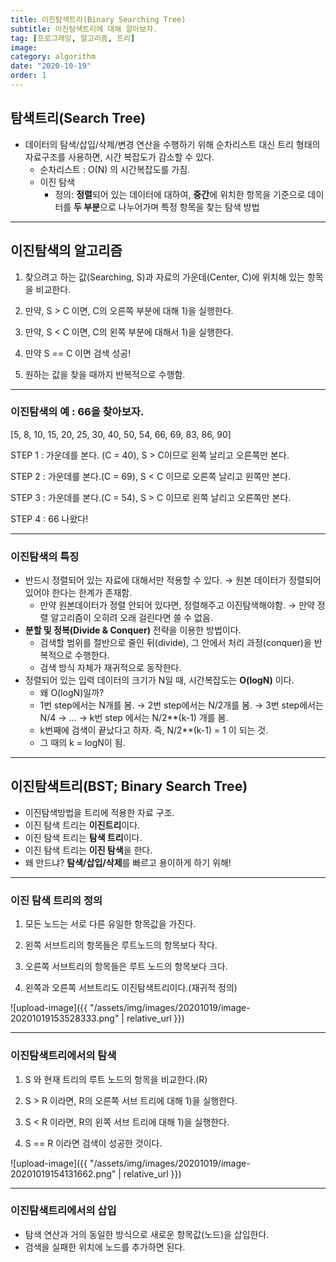 ```yaml
---
title: 이진탐색트리(Binary Searching Tree)
subtitle: 이진탐색트리에 대해 알아보자.
tag: [프로그래밍, 알고리즘, 트리]
image:
category: algorithm
date: "2020-10-19"
order: 1
---
```


## 탐색트리(Search Tree)

- 데이터의 탐색/삽입/삭제/변경 연산을 수행하기 위해 순차리스트 대신 트리 형태의 자료구조를 사용하면, 시간 복잡도가 감소할 수 있다.
  - 순차리스트 : O(N) 의 시간복잡도를 가짐.
  - 이진 탐색
    - 정의: **정렬**되어 있는 데이터에 대하여, **중간**에 위치한 항목을 기준으로 데이터를 **두 부분**으로 나누어가며 특정 항목을 찾는 탐색 방법

---

## 이진탐색의 알고리즘

1. 찾으려고 하는 값(Searching, S)과 자료의 가운데(Center, C)에 위치해 있는 항목을 비교한다.

2. 만약, S > C 이면, C의 오른쪽 부분에 대해 1)을 실행한다.

3. 만약, S < C 이면, C의 왼쪽 부분에 대해서 1)을 실행한다.

4. 만약 S == C 이면 검색 성공!

5. 원하는 값을 찾을 때까지 반복적으로 수행함.

---

### 이진탐색의 예 : 66을 찾아보자.

[5, 8, 10, 15, 20, 25, 30, 40, 50, 54, 66, 69, 83, 86, 90]

STEP 1 : 가운데를 본다. (C = 40), S > C이므로 왼쪽 날리고 오른쪽만 본다.

STEP 2 : 가운데를 본다.(C = 69), S < C 이므로 오른쪽 날리고 왼쪽만 본다.

STEP 3 : 가운데를 본다.(C = 54), S > C 이므로 왼쪽 날리고 오른쪽만 본다.

STEP 4 : 66 나왔다!

---

### 이진탐색의 특징

- 반드시 정렬되어 있는 자료에 대해서만 적용할 수 있다. → 원본 데이터가 정렬되어 있어야 한다는 한계가 존재함.
  - 만약 원본데이터가 정렬 안되어 있다면, 정렬해주고 이진탐색해야함. → 만약 정렬 알고리즘이 오히려 오래 걸린다면 쓸 수 없음.
- **분할 및 정복(Divide & Conquer)** 전략을 이용한 방법이다.
  - 검색할 범위를 절반으로 줄인 뒤(divide), 그 안에서 처리 과정(conquer)을 반복적으로 수행한다.
  - 검색 방식 자체가 재귀적으로 동작한다.
- 정렬되어 있는 입력 데이터의 크기가 N일 때, 시간복잡도는 **O(logN)** 이다.
  - 왜 O(logN)일까?
  - 1번 step에서는 N개를 봄. → 2번 step에서는 N/2개를 봄. → 3번 step에서는 N/4 → ... → k번 step 에서는 N/2\*\*(k-1) 개를 봄.
  - k번째에 검색이 끝났다고 하자. 즉, N/2\*\*(k-1) = 1 이 되는 것.
  - 그 때의 k = logN이 됨.

---

## 이진탐색트리(BST; Binary Search Tree)

- 이진탐색방법을 트리에 적용한 자료 구조.
- 이진 탐색 트리는 **이진트리**이다.
- 이진 탐색 트리는 **탐색 트리**이다.
- 이진 탐색 트리는 **이진 탐색**을 한다.
- 왜 만드냐? **탐색/삽입/삭제**를 빠르고 용이하게 하기 위해!

---

### 이진 탐색 트리의 정의

1. 모든 노드는 서로 다른 유일한 항목값을 가진다.

2. 왼쪽 서브트리의 항목들은 루트노드의 항목보다 작다.

3. 오른쪽 서브트리의 항목들은 루트 노드의 항목보다 크다.

4. 왼쪽과 오른쪽 서브트리도 이진탐색트리이다.(재귀적 정의)

![upload-image]({{ "/assets/img/images/20201019/image-20201019153528333.png" | relative_url }})

---

### 이진탐색트리에서의 탐색

1. S 와 현재 트리의 루트 노드의 항목을 비교한다.(R)

2. S > R 이라면, R의 오른쪽 서브 트리에 대해 1)을 실행한다.

3. S < R 이라면, R의 왼쪽 서브 트리에 대해 1)을 실행한다.

4. S == R 이라면 검색이 성공한 것이다.

![upload-image]({{ "/assets/img/images/20201019/image-20201019154131662.png" | relative_url }})

---

### 이진탐색트리에서의 삽입

- 탐색 연산과 거의 동일한 방식으로 새로운 항목값(노드)을 삽입한다.
- 검색을 실패한 위치에 노드를 추가하면 된다.
